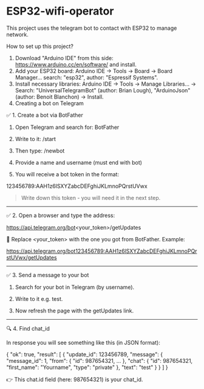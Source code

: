 # ESP32-wifi-operator
This project uses the telegram bot to contact with ESP32 to manage network.

How to set up this project?
1. Download "Arduino IDE" from this side: https://www.arduino.cc/en/software/ and install.
2. Add your ESP32 board:
Arduino IDE → Tools → Board → Board Manager... search: "esp32", author: "Espressif Systems".
3. Install necessary libraries: Arduino IDE → Tools → Manage Libraries… → Search: "UniversalTelegramBot" (author: Brian Lough), "ArduinoJson" (author: Benoit Blanchon) → Install.
4. Creating a bot on Telegram

✅ 1. Create a bot via BotFather

1. Open Telegram and search for: BotFather

2. Write to it: /start

3. Then type: /newbot

4. Provide a name and username (must end with bot)

5. You will receive a bot token in the format:

123456789:AAH1z6lSXYZabcDEFghiJKLmnoPQrstUVwx

> Write down this token - you will need it in the next step.

---

✅ 2. Open a browser and type the address:

https://api.telegram.org/bot<your_token>/getUpdates

🔁 Replace <your_token> with the one you got from BotFather.  Example:

https://api.telegram.org/bot123456789:AAH1z6lSXYZabcDEFghiJKLmnoPQrstUVwx/getUpdates

---

✅ 3. Send a message to your bot

1. Search for your bot in Telegram (by username).

2. Write to it e.g. test.

3. Now refresh the page with the getUpdates link.

 ---

🔍 4. Find chat_id

In response you will see something like this (in JSON format):

{
  "ok": true,
  "result": [
    {
      "update_id": 123456789,
      "message": {
        "message_id": 1,
        "from": {
          "id": 987654321,
          ...
        },
        "chat": {
          "id": 987654321,
          "first_name": "Yourname",
          "type": "private"
        },
        "text": "test"
      }
    }
  ]
}

👉 This chat.id field (here: 987654321) is your chat_id.
